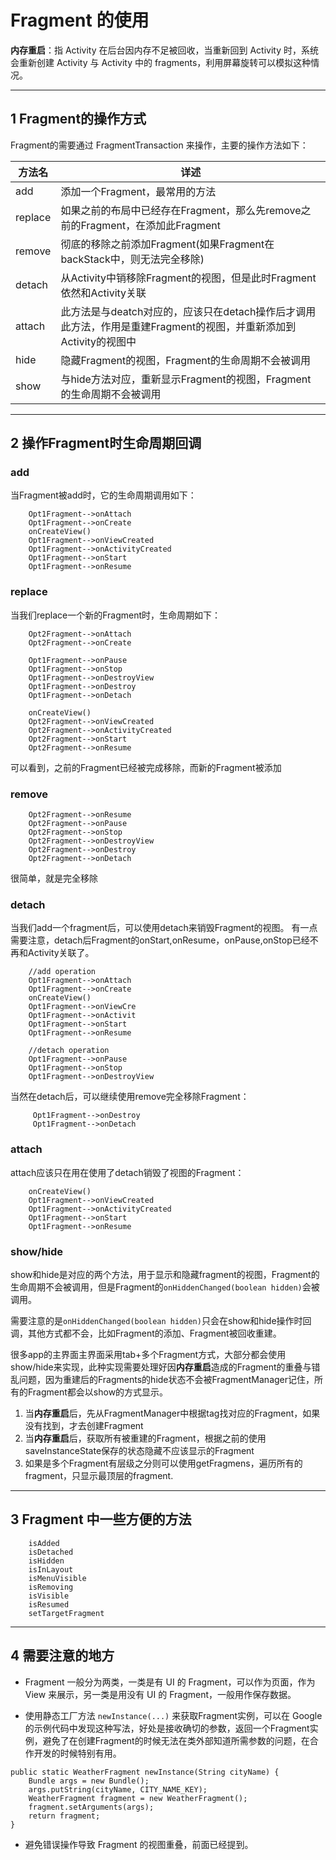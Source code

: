 #  Fragment 的使用

**内存重启**：指 Activity 在后台因内存不足被回收，当重新回到 Activity 时，系统会重新创建 Activity 与 Activity 中的 fragments，利用屏幕旋转可以模拟这种情况。

---
## 1 Fragment的操作方式

Fragment的需要通过 FragmentTransaction 来操作，主要的操作方法如下：

| 方法名  |  详述 |
| ------------ | ------------ |
| add  |  添加一个Fragment，最常用的方法 |
| replace  | 如果之前的布局中已经存在Fragment，那么先remove之前的Fragment，在添加此Fragment  |
| remove  |  彻底的移除之前添加Fragment(如果Fragment在backStack中，则无法完全移除) |
| detach  |  从Activity中销移除Fragment的视图，但是此时Fragment依然和Activity关联 |
| attach  |  此方法是与deatch对应的，应该只在detach操作后才调用此方法，作用是重建Fragment的视图，并重新添加到Activity的视图中 |
| hide  | 隐藏Fragment的视图，Fragment的生命周期不会被调用  |
| show  | 与hide方法对应，重新显示Fragment的视图，Fragment的生命周期不会被调用  |


---
## 2 操作Fragment时生命周期回调

### add

当Fragment被add时，它的生命周期调用如下：

```
    Opt1Fragment-->onAttach
    Opt1Fragment-->onCreate
    onCreateView()
    Opt1Fragment-->onViewCreated
    Opt1Fragment-->onActivityCreated
    Opt1Fragment-->onStart
    Opt1Fragment-->onResume
```

### replace

当我们replace一个新的Fragment时，生命周期如下：

```
    Opt2Fragment-->onAttach
    Opt2Fragment-->onCreate
    
    Opt1Fragment-->onPause
    Opt1Fragment-->onStop
    Opt1Fragment-->onDestroyView
    Opt1Fragment-->onDestroy
    Opt1Fragment-->onDetach
    
    onCreateView()
    Opt2Fragment-->onViewCreated
    Opt2Fragment-->onActivityCreated
    Opt2Fragment-->onStart
    Opt2Fragment-->onResume
```

可以看到，之前的Fragment已经被完成移除，而新的Fragment被添加

### remove

```
    Opt2Fragment-->onResume
    Opt2Fragment-->onPause
    Opt2Fragment-->onStop
    Opt2Fragment-->onDestroyView
    Opt2Fragment-->onDestroy
    Opt2Fragment-->onDetach
```

很简单，就是完全移除

### detach

当我们add一个fragment后，可以使用detach来销毁Fragment的视图。
有一点需要注意，detach后Fragment的onStart,onResume，onPause,onStop已经不再和Activity关联了。

```
    //add operation
    Opt1Fragment-->onAttach
    Opt1Fragment-->onCreate
    onCreateView()
    Opt1Fragment-->onViewCre
    Opt1Fragment-->onActivit
    Opt1Fragment-->onStart
    Opt1Fragment-->onResume
    
    //detach operation
    Opt1Fragment-->onPause
    Opt1Fragment-->onStop
    Opt1Fragment-->onDestroyView
```

当然在detach后，可以继续使用remove完全移除Fragment：

```
     Opt1Fragment-->onDestroy
     Opt1Fragment-->onDetach
```

### attach

attach应该只在用在使用了detach销毁了视图的Fragment：

```
    onCreateView()
    Opt1Fragment-->onViewCreated
    Opt1Fragment-->onActivityCreated
    Opt1Fragment-->onStart
    Opt1Fragment-->onResume
```


### show/hide

show和hide是对应的两个方法，用于显示和隐藏fragment的视图，Fragment的生命周期不会被调用，但是Fragment的`onHiddenChanged(boolean hidden)`会被调用。

需要注意的是`onHiddenChanged(boolean hidden)`只会在show和hide操作时回调，其他方式都不会，比如Fragment的添加、Fragment被回收重建。

很多app的主界面主界面采用tab+多个Fragment方式，大部分都会使用show/hide来实现，此种实现需要处理好因**内存重启**造成的Fragment的重叠与错乱问题，因为重建后的Fragments的hide状态不会被FragmentManager记住，所有的Fragment都会以show的方式显示。

1. 当**内存重启**后，先从FragmentManager中根据tag找对应的Fragment，如果没有找到，才去创建Fragment
2. 当**内存重启**后，获取所有被重建的Fragment，根据之前的使用saveInstanceState保存的状态隐藏不应该显示的Fragment
3. 如果是多个Fragment有层级之分则可以使用getFragmens，遍历所有的fragment，只显示最顶层的fragment.

---
## 3 Fragment 中一些方便的方法

```
    isAdded
    isDetached
    isHidden
    isInLayout
    isMenuVisible
    isRemoving
    isVisible
    isResumed
    setTargetFragment
```

---
## 4 需要注意的地方

- Fragment 一般分为两类，一类是有 UI 的 Fragment，可以作为页面，作为 View 来展示，另一类是用没有 UI 的 Fragment，一般用作保存数据。

- 使用静态工厂方法 `newInstance(...)` 来获取Fragment实例，可以在 Google 的示例代码中发现这种写法，好处是接收确切的参数，返回一个Fragment实例，避免了在创建Fragment的时候无法在类外部知道所需参数的问题，在合作开发的时候特别有用。
```
public static WeatherFragment newInstance(String cityName) {
    Bundle args = new Bundle();
    args.putString(cityName, CITY_NAME_KEY);
    WeatherFragment fragment = new WeatherFragment();
    fragment.setArguments(args);
    return fragment;
}
```

- 避免错误操作导致 Fragment 的视图重叠，前面已经提到。